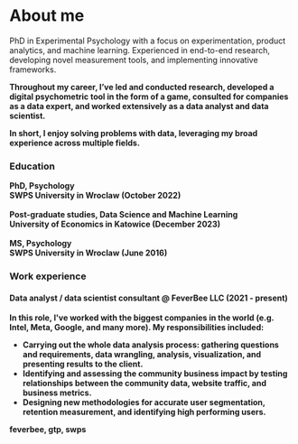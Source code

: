 # About me
PhD in Experimental Psychology with a focus on experimentation, product analytics, and machine learning. Experienced in end-to-end research, developing novel measurement tools, and implementing innovative frameworks. <b/>

Throughout my career, I’ve led and conducted research, developed a digital psychometric tool in the form of a game, consulted for companies as a data expert, and worked extensively as a data analyst and data scientist. <b/>

In short, I enjoy solving problems with data, leveraging my broad experience across multiple fields.

### Education
**PhD, Psychology** <br/>
SWPS University in Wroclaw (October 2022) <br/> <br/>
**Post-graduate studies, Data Science and Machine Learning** <br/> 
University of Economics in Katowice (December 2023) <br/> <br/>
**MS, Psychology** <br/>
SWPS University in Wroclaw (June 2016) <br/>

### Work experience
#### Data analyst / data scientist consultant @ FeverBee LLC (2021 - present)  <br/>
In this role, I've worked with the biggest companies in the world (e.g. Intel, Meta, Google, and many more).
My responsibilities included:  <br/>
- Carrying out the whole data analysis process: gathering questions and
requirements, data wrangling, analysis, visualization, and presenting results to
the client.
- Identifying and assessing the community business impact by testing
relationships between the community data, website traffic, and business
metrics.
- Designing new methodologies for accurate user segmentation, retention
measurement, and identifying high performing users.


feverbee, gtp, swps
